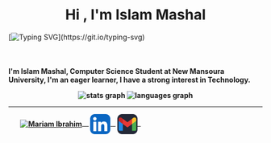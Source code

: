 <h1 align="center"> <!-- <img src="https://raw.githubusercontent.com/MartinHeinz/MartinHeinz/master/wave.gif" width="25px"> --> Hi , I'm Islam Mashal </h1>

[![Typing SVG](https://readme-typing-svg.herokuapp.com?size=18&color=33ff86&lines=Computer+Science+student;)](https://git.io/typing-svg)

<br/>






<h4>I'm Islam Mashal, Computer Science Student at New Mansoura University, I'm an eager learner, I have a strong interest in Technology.
	
<!-- 📫 How to reach me :    [![Gmail](https://img.shields.io/badge/-Gmail-c14438?Gmail&logoColor=white&link=mailto:mhmdmshl669@gmail.com)](mailto:mhmdmshl669@gmail.com.com) -->



	




<!--
<h3 align="left"> 🛠 Languages and Tools:</h3>
<p align="left"> <a href="https://www.cprogramming.com/" target="_blank" rel="noreferrer"> <img src="https://raw.githubusercontent.com/devicons/devicon/master/icons/c/c-original.svg" alt="c" width="40" height="40"/> </a> <a href="https://www.w3schools.com/cpp/" target="_blank" rel="noreferrer"> <img src="https://raw.githubusercontent.com/devicons/devicon/master/icons/cplusplus/cplusplus-original.svg" alt="cplusplus" width="40" height="40"/> </a>  <a href="https://dart.dev" target="_blank" rel="noreferrer"> <img src="https://www.vectorlogo.zone/logos/dartlang/dartlang-icon.svg" alt="dart" width="40" height="40"/> </a> <a href="https://www.figma.com/" target="_blank" rel="noreferrer"> <img src="https://www.vectorlogo.zone/logos/figma/figma-icon.svg" alt="figma" width="40" height="40"/> </a> <a href="https://flutter.dev" target="_blank" rel="noreferrer"> <img src="https://www.vectorlogo.zone/logos/flutterio/flutterio-icon.svg" alt="flutter" width="40" height="40"/> </a> <a href="https://www.w3.org/html/" target="_blank" rel="noreferrer"> <img src="https://raw.githubusercontent.com/devicons/devicon/master/icons/html5/html5-original-wordmark.svg" alt="html5" width="40" height="40"/> </a> <a href="https://www.java.com" target="_blank" rel="noreferrer"> <img src="https://raw.githubusercontent.com/devicons/devicon/master/icons/java/java-original.svg" alt="java" width="40" height="40"/> </a> <a href="https://www.python.org" target="_blank" rel="noreferrer"> <img src="https://raw.githubusercontent.com/devicons/devicon/master/icons/python/python-original.svg" alt="python" width="40" height="40"/> </a>  
<a href="https://user-images.githubusercontent.com/25181517/192108372-f71d70ac-7ae6-4c0d-8395-51d8870c2ef0.png" target="_blank" rel="noreferrer"> <img src="https://user-images.githubusercontent.com/25181517/192108372-f71d70ac-7ae6-4c0d-8395-51d8870c2ef0.png" alt="c" width="40" height="40"/> </a>
<a href="https://user-images.githubusercontent.com/25181517/192108895-20dc3343-43e3-4a54-a90e-13a4abbc57b9.png" target="_blank" rel="noreferrer"> <img src="https://user-images.githubusercontent.com/25181517/192108895-20dc3343-43e3-4a54-a90e-13a4abbc57b9.png" alt="c" width="40" height="40"/> </a>
<a href="https://user-images.githubusercontent.com/25181517/192108891-d86b6220-e232-423a-bf5f-90903e6887c3.png" target="_blank" rel="noreferrer"> <img src="https://user-images.githubusercontent.com/25181517/192108891-d86b6220-e232-423a-bf5f-90903e6887c3.png" alt="c" width="40" height="40"/> </a>
<a href="https://user-images.githubusercontent.com/25181517/192108374-8da61ba1-99ec-41d7-80b8-fb2f7c0a4948.png" target="_blank" rel="noreferrer"> <img src="https://user-images.githubusercontent.com/25181517/192108374-8da61ba1-99ec-41d7-80b8-fb2f7c0a4948.png" alt="c" width="40" height="40"/> </a>	
<a href="https://user-images.githubusercontent.com/25181517/185062810-7ee0c3d2-17f2-4a98-9d8a-a9576947692b.png" target="_blank" rel="noreferrer"> <img src="https://user-images.githubusercontent.com/25181517/185062810-7ee0c3d2-17f2-4a98-9d8a-a9576947692b.png" alt="c" width="40" height="40"/> </a>

-->



</p>
 



<div align="center">
  <img src="https://github-readme-stats.vercel.app/api?username=islammashal22&hide_title=false&hide_rank=false&show_icons=true&include_all_commits=true&count_private=true&disable_animations=false&theme=dracula&locale=en&hide_border=false" height="150" alt="stats graph"  />
  <img src="https://github-readme-stats.vercel.app/api/top-langs?username=islammashal22&locale=en&hide_title=false&layout=compact&card_width=320&langs_count=5&theme=dracula&hide_border=false" height="150" alt="languages graph"  />
</div>

<hr>



<p align="left">
&nbsp;&nbsp;&nbsp;
&nbsp;&nbsp;&nbsp;<a href=https://www.facebook.com/share/1F9RXKpEtf/ target="blank"><img align="center" src="https://raw.githubusercontent.com/rahuldkjain/github-profile-readme-generator/master/src/images/icons/Social/facebook.svg" alt="Mariam Ibrahim" width="35" height="35"/>
&nbsp;&nbsp;&nbsp;</a>		
<a href=[www.linkedin.com/in/islam-mashal-b03000331](https://www.linkedin.com/in/islam-mashal-b03000331
) target="blank"><img align="center" src="https://raw.githubusercontent.com/tandpfun/skill-icons/65dea6c4eaca7da319e552c09f4cf5a9a8dab2c8/icons/LinkedIn.svg" alt="mariam-ibrahim"  width="40" height="40" />&nbsp;&nbsp;&nbsp;</a>
<a href="mailto:mhmdmshl669@gmail.com"><img align="center" src="https://raw.githubusercontent.com/tandpfun/skill-icons/65dea6c4eaca7da319e552c09f4cf5a9a8dab2c8/icons/Gmail-Dark.svg" alt="Gmail" height="40" width="40" />  &nbsp;</a> 
<!-- 	<a href="https://skillicons.dev">
    <img src="https://skillicons.dev/icons?i=git,kubernetes,docker,c,vim" />
  </a> -->




	

</p>





<!-- ### 🔗 Links
[![FaceBook](https://img.shields.io/badge/FaceBook-385490?style=for-the-badge&logo=FaceBook&logoColor=white)](https://www.facebook.com/DevAmr74/)
[![linkedin](https://img.shields.io/badge/linkedin-0a66c2?style=for-the-badge&logo=linkedin&logoColor=white)](http://linkedin.com/in/mariam-ibrahim-642892251)
<a href="mailto:mariamibrahimmi4142726@gmail.com><img  src="https://img.shields.io/badge/Gmail-D14836?style=for-the-badge&logo=gmail&logoColor=white"></a> -->





 

###







###

<!-- ### Stats

[![Top Langs](https://github-readme-stats.vercel.app/api/top-langs/?username=
islammashal22
&layout=compact)](https://github.com/anuraghazra/github-readme-stats)

---

<br/>

